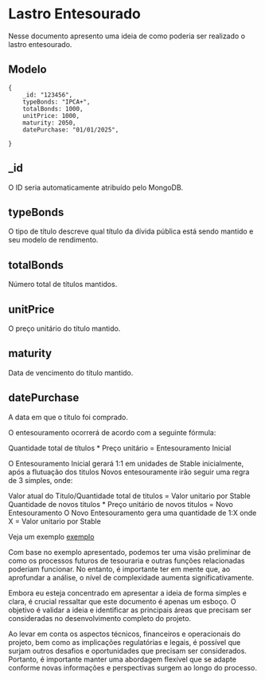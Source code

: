 # Lastro Entesourado

Nesse documento apresento uma ideia de como poderia ser realizado o lastro entesourado.

## Modelo

    {
        _id: "123456",
        typeBonds: "IPCA+",
        totalBonds: 1000,
        unitPrice: 1000,
        maturity: 2050,
        datePurchase: "01/01/2025",

    }

## _id
O ID seria automaticamente atribuído pelo MongoDB.

## typeBonds
O tipo de título descreve qual título da dívida pública está sendo mantido e seu modelo de rendimento.

## totalBonds
Número total de títulos mantidos.

## unitPrice
O preço unitário do título mantido.

## maturity
Data de vencimento do título mantido.

## datePurchase
A data em que o título foi comprado.

O entesouramento ocorrerá de acordo com a seguinte fórmula:

Quantidade total de títulos * Preço unitário = Entesouramento Inicial

O Entesouramento Inicial gerará 1:1 em unidades de Stable inicialmente, após a flutuação dos titulos Novos entesouramente irão seguir uma regra de 3 simples, onde:

Valor atual do Titulo/Quantidade total de titulos = Valor unitario por Stable
Quantidade de novos titulos * Preço unitário de novos titulos = Novo Entesouramento
O Novo Entesouramento gera uma quantidade de 1:X onde X = Valor unitario por Stable

Veja um exemplo [exemplo](placeholder)

Com base no exemplo apresentado, podemos ter uma visão preliminar de como os processos futuros de tesouraria e outras funções relacionadas poderiam funcionar. No entanto, é importante ter em mente que, ao aprofundar a análise, o nível de complexidade aumenta significativamente.

Embora eu esteja concentrado em apresentar a ideia de forma simples e clara, é crucial ressaltar que este documento é apenas um esboço. O objetivo é validar a ideia e identificar as principais áreas que precisam ser consideradas no desenvolvimento completo do projeto.

Ao levar em conta os aspectos técnicos, financeiros e operacionais do projeto, bem como as implicações regulatórias e legais, é possível que surjam outros desafios e oportunidades que precisam ser considerados. Portanto, é importante manter uma abordagem flexível que se adapte conforme novas informações e perspectivas surgem ao longo do processo.